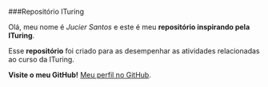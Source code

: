 ###Repositório ITuring

Olá, meu nome é *Jucier Santos* e este é meu __repositório inspirando pela ITuring__.

Esse **repositório** foi criado para as desempenhar as atividades relacionadas ao curso da ITuring.


__Visite o meu GitHub!__ [Meu perfil no GitHub](https://github.com/JUCIERSANTOSSE).
